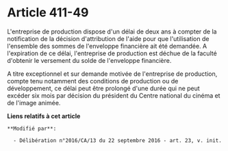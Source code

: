 # Article 411-49

L'entreprise de production dispose d'un délai de deux ans à compter de  la notification de la décision d'attribution de
l'aide pour que  l'utilisation de l'ensemble des sommes de l'enveloppe financière ait été  demandée. A l'expiration de ce
délai, l'entreprise de production est  déchue de la faculté d'obtenir le versement du solde de l'enveloppe  financière.

A titre exceptionnel et sur demande motivée  de l'entreprise de production, compte tenu notamment des conditions de
production ou de développement, ce délai peut être prolongé d'une durée  qui ne peut excéder six mois par décision du
président du Centre  national du cinéma et de l'image animée.

**Liens relatifs à cet article**

	**Modifié par**:

	  - Délibération n°2016/CA/13 du 22 septembre 2016 - art. 23, v. init.
